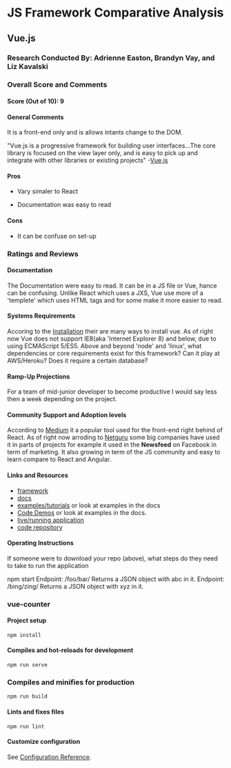 # JS Framework Comparative Analysis

## Vue.js

### Research Conducted By: Adrienne Easton, Brandyn Vay, and Liz Kavalski

### Overall Score and Comments

#### Score (Out of 10): 9

#### General Comments

It is a front-end only and is allows intants change to the DOM.

"Vue.js is a progressive framework for building user interfaces...The core library is focused on the view layer only, and is easy to pick up and integrate with other libraries or existing projects" -[Vue.js](https://vuejs.org/v2/guide/index.html)

#### Pros

- Vary simaler to React

- Documentation was easy to read

#### Cons

- It can be confuse on set-up

### Ratings and Reviews

#### Documentation

The Documentation were easy to read. It can be in a JS file or Vue, hance can be confusing. Unlike React which uses a JXS, Vue use more of a 'templete' which uses HTML tags and for some make it more easier to read.

#### Systems Requirements

Accoring to the [Installation](https://vuejs.org/v2/guide/installation.html) their are many ways to install vue. As of right now Vue does not support IE8(aka 'Internet Explorer 8) and below, due to using ECMAScript 5/ES5.
Above and beyond 'node' and 'linux', what dependencies or core requirements exist for this framework? Can it play at AWS/Heroku? Does it require a certain database?

#### Ramp-Up Projections

For a team of mid-junior developer to become productive I would say less then a week depending on the project.

#### Community Support and Adoption levels

According to [Medium](https://towardsdatascience.com/react-vs-vue-which-is-better-for-2020-c484f22c67a8) it a popular tool used for the front-end right behind of React. As of right now arroding to [Netguru](https://www.netguru.com/blog/13-top-companies-that-have-trusted-vue.js-examples-of-applications) some big companies have used it in parts of projects for example it used in the **Newsfeed** on Facebook in term of marketing. It also growing in term of the JS community and easy to learn compare to React and Angular.

#### Links and Resources

- [framework](https://vuejs.org/)
- [docs](https://vuejs.org/v2/guide/)
- [examples/tutorials](https://vuejs.org/v2/examples/) or look at examples in the docs
- [Code Demos](https://vuejs.org/v2/examples/) or look at examples in the docs.
- [live/running application](https://counter-vue.herokuapp.com/)
- [code repository](https://github.com/brandyn-vay-401-advanced-javascript/vue-counter)

#### Operating Instructions

If someone were to download your repo (above), what steps do they need to take to run the application

npm start
Endpoint: /foo/bar/
Returns a JSON object with abc in it.
Endpoint: /bing/zing/
Returns a JSON object with xyz in it.

### vue-counter

#### Project setup

```
npm install
```

#### Compiles and hot-reloads for development

```
npm run serve
```

### Compiles and minifies for production

```
npm run build
```

#### Lints and fixes files

```
npm run lint
```

#### Customize configuration

See [Configuration Reference](https://cli.vuejs.org/config/).
